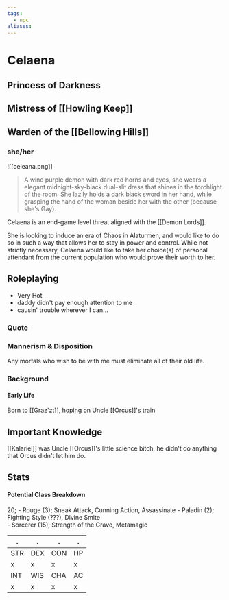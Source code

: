```yaml
---
tags:
  - npc
aliases:
---
```

# Celaena
## Princess of Darkness
## Mistress of [[Howling Keep]]
## Warden of the [[Bellowing Hills]]
### she/her
![[celeana.png]]
> A wine purple demon with dark red horns and eyes, she wears a elegant midnight-sky-black dual-slit dress that shines in the torchlight of the room. She lazily holds a dark black sword in her hand, while grasping the hand of the woman beside her with the other (because she's Gay).

Celaena is an end-game level threat aligned with the [[Demon Lords]]. 

She is looking to induce an era of Chaos in Alaturmen, and would like to do so in such a way that allows her to stay in power and control. While not strictly necessary, Celaena would like to take her choice(s) of personal attendant from the current population who would prove their worth to her.

## Roleplaying
- Very Hot
- daddy didn't pay enough attention to me
- causin' trouble wherever I can...
### Quote

### Mannerism & Disposition
Any mortals who wish to be with me must eliminate all of their old life.

### Background
#### Early Life

Born to [[Graz'zt]], hoping on Uncle [[Orcus]]'s train

## Important Knowledge

[[Kalariel]] was Uncle [[Orcus]]'s little science bitch, he didn't do anything that Orcus didn't let him do.

## Stats
#### Potential Class Breakdown
20;
	- Rouge (3); Sneak Attack, Cunning Action, Assassinate
	- Paladin (2); Fighting Style (???), Divine Smite  
	- Sorcerer (15); Strength of the Grave, Metamagic


. | . | . | . 
--- | --- | --- | ---
STR | DEX | CON | HP
x | x | x | x
INT | WIS | CHA | AC
x | x | x | x